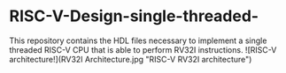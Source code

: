# RISC-V-Design-single-threaded-
This repository contains the HDL files necessary to implement a single threaded RISC-V CPU that is able to perform RV32I instructions.
![RISC-V architecture!](RV32I Architecture.jpg "RISC-V RV32I architecture")
